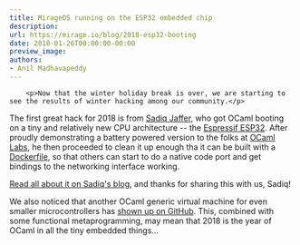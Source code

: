 ```yaml
---
title: MirageOS running on the ESP32 embedded chip
description:
url: https://mirage.io/blog/2018-esp32-booting
date: 2018-01-26T00:00:00-00:00
preview_image:
authors:
- Anil Madhavapeddy
---
```



        <p>Now that the winter holiday break is over, we are starting to see the results of winter hacking among our community.</p>
<p>The first great hack for 2018 is from <a href="http://toao.com">Sadiq Jaffer</a>, who got OCaml booting on a tiny and relatively new CPU architecture -- the <a href="http://esp32.net">Espressif ESP32</a>.  After proudly demonstrating a battery powered version to the folks at <a href="https://ocamllabs.io">OCaml Labs</a>, he then proceeded to clean it up enough tha it can be built with a <a href="https://github.com/sadiqj/ocaml-esp32-docker">Dockerfile</a>, so that others can start to do a native code port and get bindings to the networking interface working.</p>
<p><a href="http://toao.com/blog/getting-ocaml-running-on-the-esp32#getting-ocaml-running-on-the-esp32">Read all about it on Sadiq's blog</a>, and thanks for sharing this with us, Sadiq!</p>
<p>We also noticed that another OCaml generic virtual machine for even smaller microcontrollers has <a href="https://github.com/stevenvar/omicrob">shown up on GitHub</a>.  This, combined with some functional metaprogramming, may mean that 2018 is the year of OCaml in all the tiny embedded things...</p>

      
